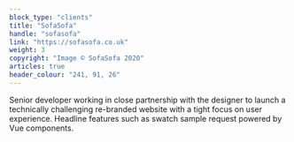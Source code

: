 ```yaml
---
block_type: "clients"
title: "SofaSofa"
handle: "sofasofa"
link: "https://sofasofa.co.uk"
weight: 3
copyright: "Image © SofaSofa 2020"
articles: true
header_colour: "241, 91, 26"
---
```


Senior developer working in close partnership with the designer to launch a technically challenging re-branded website with a tight focus on user experience. Headline features such as swatch sample request powered by Vue components.
